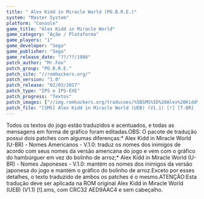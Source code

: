 ```yaml
---
title: " Alex Kidd in Miracle World (PO.B.R.E.)"
system: "Master System"
platform: "Console"
game_title: "Alex Kidd in Miracle World"
game_category: "Ação / Plataforma"
game_players: "1"
game_developer: "Sega"
game_publisher: "Sega"
game_release_date: "??/??/1986"
patch_author: "Mr.Fox"
patch_group: "PO.B.R.E."
patch_site: "//romhackers.org/"
patch_version: "1.0"
patch_release: "02/03/2017"
patch_type: "IPS e IPS-EXE"
patch_progress: "Textos"
patch_images: ["//img.romhackers.org/traducoes/%5BSMS%5D%20Alex%20Kidd%20in%20Miracle%20World%20-%20POBRE%20-%201.png","//img.romhackers.org/traducoes/%5BSMS%5D%20Alex%20Kidd%20in%20Miracle%20World%20-%20POBRE%20-%202.png","//img.romhackers.org/traducoes/%5BSMS%5D%20Alex%20Kidd%20in%20Miracle%20World%20-%20POBRE%20-%203.png"]
patch_file: "[SMS] Alex Kidd in Miracle World (UEB) (V1.1) [!] [T-BR] [T-Mr.Fox G-POBRE] [V-1.0 P-100% A-2017].zip"
---
```

Todos os textos do jogo estão traduzidos e acentuados, e todas as mensagens em forma de gráfico foram editadas.OBS: O pacote de tradução possui dois patches com algumas diferenças:* Alex Kidd in Miracle World (U-BR) - Nomes Americanos - V.1.0: traduz os nomes dos inimigos de acordo com seus nomes da versão americana do jogo e vem com o gráfico do hambúrguer em vez do bolinho de arroz;* Alex Kidd in Miracle World (U-BR) - Nomes Japoneses - V.1.0: mantém os nomes dos inimigos da versão japonesa do jogo e mantém o gráfico do bolinho de arroz.Exceto por esses detalhes, o texto traduzido de ambos os patches é o mesmo.ATENÇÃO:Esta tradução deve ser aplicada na ROM original Alex Kidd in Miracle World (UEB) (V1.1) [!].sms, com CRC32 AED9AAC4 e sem cabeçalho.